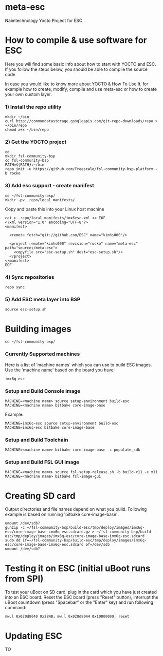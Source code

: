 # meta-esc
Naimtechnology Yocto Project for ESC
 
# How to compile & use software for ESC 
 
Here you will find some basic info about how to start with YOCTO and ESC. If you follow the steps below, you should be able to compile the source code. 
 
 
In case you would like to know more about YOCTO & How To Use It, for example how to create, modify, compile and use meta-esc or how to create your own custom layer.
 
### 1) Install the repo utility
    mkdir ~/bin
    curl http://commondatastorage.googleapis.com/git-repo-downloads/repo > ~/bin/repo
    chmod a+x ~/bin/repo
 
### 2) Get the YOCTO project
    cd
    mkdir fsl-community-bsp
    cd fsl-community-bsp
    PATH=${PATH}:~/bin
    repo init -u https://github.com/Freescale/fsl-community-bsp-platform -b rocko
 
### 3) Add esc support - create manifest 
    cd ~/fsl-community-bsp/
    mkdir -pv .repo/local_manifests/
 
Copy and paste this into your Linux host machine 
 
    cat > .repo/local_manifests/imx6esc.xml << EOF
    <?xml version="1.0" encoding="UTF-8"?>
    <manifest>
     
      <remote fetch="git://github.com/ESC" name="kimhs000"/>
     
      <project remote="kimhs000" revision="rocko" name="meta-esc" path="sources/meta-esc">
        <copyfile src="esc-setup.sh" dest="esc-setup.sh"/>
      </project>
    </manifest>
    EOF
 
### 4) Sync repositories
    repo sync
 
### 5) Add ESC meta layer into BSP
    source esc-setup.sh
 
# Building images
    cd ~/fsl-community-bsp/
 
### Currently Supported machines <machine name>
Here is a list of 'machine names' which you can use to build ESC images. Use the 'machine name' based on the board you have:
 
 
    imx6q-esc
     
### Setup and Build Console image
    MACHINE=<machine name> source setup-environment build-esc
    MACHINE=<machine name> bitbake core-image-base
 
Example:
 
 
    MACHINE=imx6q-esc source setup-environment build-esc
    MACHINE=imx6q-esc bitbake core-image-base
 
### Setup and Build Toolchain    
    MACHINE=<machine name> bitbake core-image-base -c populate_sdk
     
### Setup and Build FSL GUI image
    MACHINE=<machine name> source fsl-setup-release.sh -b build-x11 -e x11
    MACHINE=<machine name> bitbake fsl-image-gui
 
# Creating SD card
Output directories and file names depend on what you build. Following example is based on running 'bitbake core-image-base':
 
 
    umount /dev/sdb?
    gunzip -c ~/fsl-community-bsp/build-esc/tmp/deploy/images/imx6q-esc/core-image-base-imx6q-esc.sdcard.gz > ~/fsl-community-bsp/build-esc/tmp/deploy/images/imx6q-esc/core-image-base-imx6q-esc.sdcard
    sudo dd if=~/fsl-community-bsp/build-esc/tmp/deploy/images/imx6q-esc/core-image-base-imx6q-esc.sdcard of=/dev/sdb
    umount /dev/sdb?
     
# Testing it on ESC (initial uBoot runs from SPI)
To test your uBoot on SD card, plug in the card which you have just created into an ESC board. Reset the ESC board (press "Reset" button), interrupt the uBoot countdown (press "Spacebar" or the "Enter" key) and run following command:
 
    mw.l 0x020d8040 0x2840; mw.l 0x020d8044 0x10000000; reset
 
# Updating ESC
TO

